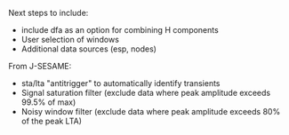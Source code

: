 Next steps to include:
- include dfa as an option for combining H components
- User selection of windows
- Additional data sources (esp, nodes)

From J-SESAME:
- sta/lta "antitrigger" to automatically identify transients
- Signal saturation filter (exclude data where peak amplitude exceeds 99.5% of max)
- Noisy window filter (exclude data where peak amplitude exceeds 80% of the peak LTA)